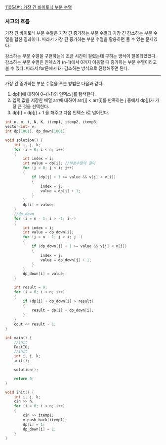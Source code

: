 [11054번: 가장 긴 바이토닉 부분 수열](https://www.acmicpc.net/problem/11054)

### 사고의 흐름

가장 긴 바이토닉 부분 수열은 가장 긴 증가하는 부분 수열과 가장 긴 감소하는 부분 수열을 합친 결과이다. 따라서 가장 긴 증가하는 부분 수열을 활용하면 풀 수 있는 문제였다.

감소하는 부분 수열을 구현하는데 조금 시간이 걸렸는데 구하는 방식이 잘못되었었다.
감소하는 부분 수열은 인덱스가 (n-1)에서 0까지 이동할 때 증가하는 부분 수열이라고 볼 수 있다.
따라서 for문에서 i가 감소하는 방식으로 진행해주면 된다.

---

가장 긴 증가하는 부분 수열을 푸는 방법은 다음과 같다.

1. dp[i]에 대하여 0~(i-1)의 인덱스 j를 탐색한다.
2. 입력 값을 저장한 배열 arr에 대하여 arr[j] < arr[i]를 만족하는 j 중에서 dp[j]가 가장 큰 것을 선택한다.
3.  dp[i] = dp[j] + 1 을 해주고 다음 인덱스 i로 넘어간다.

```cpp
int n, m, t, N, K, itemp1, itemp2, itemp3;
vector<int> v;
int dp[1001], dp_down[1001];

void solution() {
	int i, j, k;
	for (i = 0; i < n; i++)
	{
		int index = i;
		int value = dp[i]; //부분수열의 길이
		for (j = 0; j < i; j++)
		{
			if (dp[j] + 1 >= value && v[j] < v[i])
			{
				index = j;
				value = dp[j] + 1;
			}
		}
		dp[i] = value;
	}
	//dp_down
	for (i = n - 1; i > -1; i--)
	{
		int index = i;
		int value = dp_down[i]; 
		for (j = n - 1; j > i; j--)
		{
			if (dp_down[j] + 1 >= value && v[j] < v[i])
			{
				index = j;
				value = dp_down[j] + 1;
			}
		}
		dp_down[i] = value;
	}

	int result = 0;
	for (i = 0; i < n; i++)
	{
		if (dp[i] + dp_down[i] > result)
		{
			result = dp[i] + dp_down[i];
		}
	}
	cout << result - 1;
}

int main() {
	//init
	FastIO;
	//init
	int i, j, k;
	init();

	solution();

	return 0;
}

void init() {
	int i, j, k;
	cin >> n;
	for (i = 0; i < n; i++)
	{
		cin >> itemp1;
		v.push_back(itemp1);
		dp[i] = 1;
		dp_down[i] = 1;
	}
}
```
